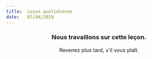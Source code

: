 ```yaml
---
title:  Leçon quotidienne
date:   07/04/2019
---
```


### <center>Nous travaillons sur cette leçon.</center>
<center>Revenez plus tard, s'il vous plaît.</center>
